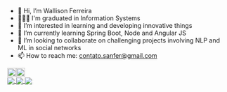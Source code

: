 - 👋 Hi, I’m Wallison Ferreira
- 👨🏾‍🎓 I'm graduated in Information Systems
- 👀 I’m interested in learning and developing innovative things
- 🌱 I’m currently learning Spring Boot, Node and Angular JS
- 💞️ I’m looking to collaborate on challenging projects involving NLP and ML in social networks
- 📫 How to reach me: contato.sanfer@gmail.com

<div style="display: flex; width=100%;">
  <a href="https://github.com/wallisonferreira/github-readme-stats">
    <img style="display: block;" height="100%" src="https://github-readme-stats.vercel.app/api?username=wallisonferreira&show_icons=true&theme=merko&count_private=true" />
  </a>

  <a href="https://github.com/wallisonferreira/github-readme-stats">
    <img style"display: block;" height="100%" src="https://github-readme-stats.vercel.app/api/top-langs/?username=wallisonferreira&theme=merko&count_private=true" />
   </a>
</div>

<a href="https://github.com/wallisonferreira/github-readme-stats">
  <img align="center" src="https://github-readme-stats.vercel.app/api/wakatime?username=wallisonferreira&theme=merko&count_private=true" />
</a>

<a href="https://github.com/wallisonferreira/github-readme-stats">
  <img align="center" src="https://github-readme-stats.vercel.app/api/pin/?username=wallisonferreira&repo=github-readme-stats" />
</a>
<a href="https://github.com/wallisonferreira/convoychat">
  <img align="center" src="https://github-readme-stats.vercel.app/api/pin/?username=wallisonferreira&repo=convoychat" />
</a>

